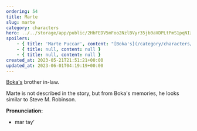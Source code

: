 ```yaml
---
ordering: 54
title: Marte
slug: marte
category: characters
hero: ../../storage/app/public/2HbFEDV5mFoo2NzlBVyr35jb0aVDPLtPmS1pqNIz.jpg
spoilers:
    - { title: 'Marte Puccar', content: "[Boka's](/category/characters/boka) brother in-law. She suspects him of being a [Gaian](/category/organizations/vistors), since an investigator she hired found he has no family or other history. Known for inventing an instrument that looks like a guitar but sounds like a saxophone.\r\n\r\nMarte is not described in the story, but from Boka's memories, he looks similar to Steve M. Robinson.\r\n\r\n**Pronunciation:**\r\n- mar tay’\r\n- pook car'" }
    - { title: null, content: null }
    - { title: null, content: null }
created_at: 2023-05-21T21:51:21+00:00
updated_at: 2023-06-01T04:19:19+00:00
---
```

[Boka's](/category/characters/boka) brother in-law.

Marte is not described in the story, but from Boka's memories, he looks similar to Steve M. Robinson.

**Pronunciation:**
- mar tay’
